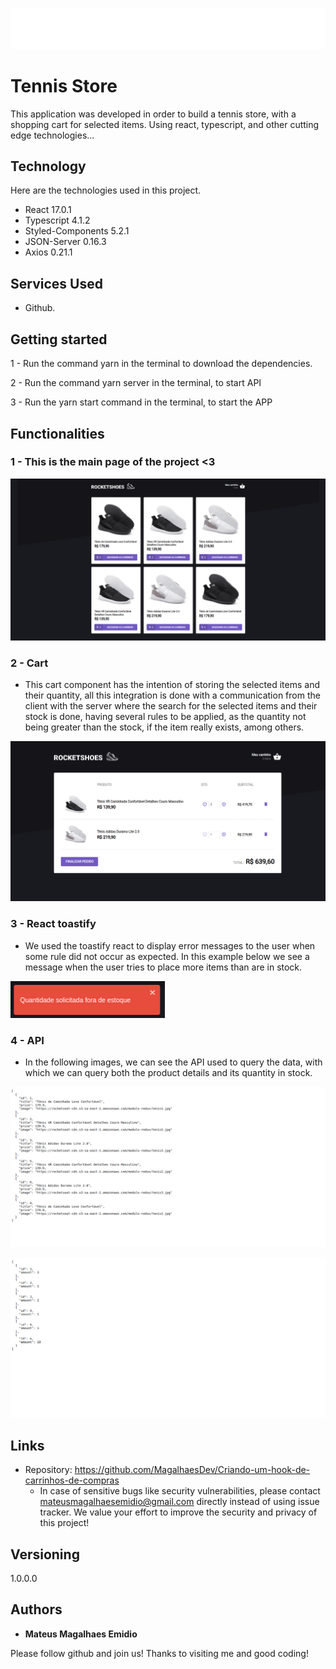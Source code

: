 ![Logo of the project](https://github.com/MagalhaesDev/Criando-um-hook-de-carrinhos-de-compras/blob/master/src/assets/images/logo.svg)

# Tennis Store

This application was developed in order to build a tennis store, with a shopping cart for selected items. Using react, typescript, and other cutting edge technologies...

## Technology 

Here are the technologies used in this project.

* React 17.0.1
* Typescript 4.1.2
* Styled-Components 5.2.1
* JSON-Server 0.16.3
* Axios 0.21.1

## Services Used

* Github.

## Getting started
 
1 - Run the command yarn in the terminal to download the dependencies.

2 - Run the command yarn server in the terminal, to start API

3 - Run the yarn start command in the terminal, to start the APP

## Functionalities

### 1 - This is the main page of the project <3 

![Homepage image](https://github.com/MagalhaesDev/Criando-um-hook-de-carrinhos-de-compras/blob/master/src/readme/home2.png)

### 2 - Cart 

* This cart component has the intention of storing the selected items and their quantity, all this integration is done with a communication from the client with the server where the search for the selected items and their stock is done, having several rules to be applied,  as the quantity not being greater than the stock, if the item really exists, among others.

![Cart](https://github.com/MagalhaesDev/Criando-um-hook-de-carrinhos-de-compras/blob/master/src/readme/cart2.png)

### 3 - React toastify

* We used the toastify react to display error messages to the user when some rule did not occur as expected. In this example below we see a message when the user tries to place more items than are in stock.

![Toastify](https://github.com/MagalhaesDev/Criando-um-hook-de-carrinhos-de-compras/blob/master/src/readme/toast.png)

### 4 - API

* In the following images, we can see the API used to query the data, with which we can query both the product details and its quantity in stock.

![API](https://github.com/MagalhaesDev/Criando-um-hook-de-carrinhos-de-compras/blob/master/src/readme/products.png)

![API](https://github.com/MagalhaesDev/Criando-um-hook-de-carrinhos-de-compras/blob/master/src/readme/stock.png)

## Links
  - Repository: https://github.com/MagalhaesDev/Criando-um-hook-de-carrinhos-de-compras
    - In case of sensitive bugs like security vulnerabilities, please contact
      mateusmagalhaesemidio@gmail.com directly instead of using issue tracker. We value your effort
      to improve the security and privacy of this project!

  ## Versioning

  1.0.0.0


  ## Authors

  * **Mateus Magalhaes Emidio** 

  Please follow github and join us!
  Thanks to visiting me and good coding!
